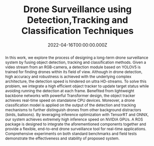 ---
abstract: |-
  In this work, we explore the process of designing a long-term drone surveillance system by fusing object detection, tracking and classification methods. Given a video stream from an RGB-camera, a detection module based on YOLOV5 is trained for finding drones within its field of view. Although in drone detection, high accuracy and robustness is achieved with the underlying complex architecture, the detection speed is hindered on ultra HD-streams. To solve this problem, we integrate a high efficient object tracker to update target status while avoiding running the detection at each frame. Benefited from lightweight backbone networks with powerful Transformer design, the object tracker achieves real-time speed on standalone CPU devices. Moreover, a drone classification model is applied on the output of the detection and tracking mechanisms to further distinguish drones from other background distractors (birds, balloons). By leveraging inference optimization with TensorRT and ONNX, our system achieves extremely high inference speed on NVIDIA GPUs. A ROS package is designed to integrate the aforementioned components together and provide a flexible, end-to-end drone surveillance tool for real-time applications. Comprehensive experiments on both standard benchmarks and field tests demonstrate the effectiveness and stability of proposed system.
slides: ""
url_pdf: ""
publication_types:
  - "1"
authors:
  - Daitao Xing
  - Halil Utku Unlu
  - Nikolaos Evangeliou
  - Anthony Tzes
author_notes: []
publication: in *THE 2022 INTERNATIONAL CONFERENCE ON IMAGING ANALYSIS AND PROCESSING*
summary:   In this work, we explore the process of designing a long-term drone surveillance system by fusing object detection, tracking and classification methods...
url_dataset: ""
url_project: ""
publication_short: In *ICIAP2022*
url_source: ""
url_video: ""
title: Drone Surveillance using Detection,Tracking and Classification Techniques
doi: ""
featured: false
tags: []
projects: []
image:
  caption: "SiamATN"
  focal_point: ""
  preview_only: false
date: 2022-04-16T00:00:00.000Z
url_slides: ""
publishDate: 2017-01-01T00:00:00Z
url_poster: ""
url_code: ""
---